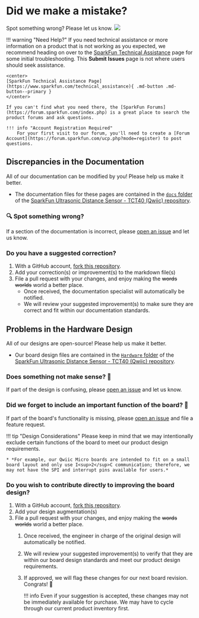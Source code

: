 # Did we make a mistake?

Spot something wrong? Please let us know. <a href="https://github.com/sparkfun/SparkFun_Ultrasonic_Distance_Sensor-Qwiic/issues" alt="Issues"><img src="https://img.shields.io/github/issues/sparkfun/SparkFun_Ultrasonic_Distance_Sensor-Qwiic.svg" /></a>

<!-- Technical Assistance Box -->
!!! warning "Need Help?"
    If you need technical assistance or more information on a product that is not working as you expected, we recommend heading on over to the [SparkFun Technical Assistance](https://www.sparkfun.com/technical_assistanc) page for some initial troubleshooting. This **Submit Issues** page is not where users should seek assistance.

    <center>
    [SparkFun Technical Assistance Page](https://www.sparkfun.com/technical_assistance){ .md-button .md-button--primary }
    </center>
    
    If you can't find what you need there, the [SparkFun Forums](https://forum.sparkfun.com/index.php) is a great place to search the product forums and ask questions.
    
    !!! info "Account Registration Required"
        For your first visit to our forum, you'll need to create a [Forum Account](https://forum.sparkfun.com/ucp.php?mode=register) to post questions.


## Discrepancies in the Documentation

All of our documentation can be modified by you! Please help us make it better.

* The documentation files for these pages are contained in the [`docs` folder](https://github.com/sparkfun/SparkFun_Ultrasonic_Distance_Sensor-Qwiic/tree/main/docs) of the [SparkFun Ultrasonic Distance Sensor - TCT40 (Qwiic) repository](https://github.com/sparkfun/SparkFun_Ultrasonic_Distance_Sensor-Qwiic).

### 🔍 Spot something wrong?

If a section of the documentation is incorrect, please [open an issue](https://github.com/sparkfun/SparkFun_Ultrasonic_Distance_Sensor-Qwiic/issues) and let us know.

### Do you have a suggested correction?

1. With a GitHub account, [fork this repository](https://github.com/sparkfun/SparkFun_Ultrasonic_Distance_Sensor-Qwiic/fork).
2. Add your correction(s) or improvement(s) to the markdown file(s)
3. File a pull request with your changes, and enjoy making the ~~words~~ ~~worlds~~ world a better place.
	* Once received, the documentation specialist will automatically be notified.
	* We will review your suggested improvement(s) to make sure they are correct and fit within our documentation standards.

## Problems in the Hardware Design

All of our designs are open-source! Please help us make it better.

* Our board design files are contained in the [`Hardware` folder](https://github.com/sparkfun/SparkFun_Ultrasonic_Distance_Sensor-Qwiic/tree/main/Hardware) of the [SparkFun Ultrasonic Distance Sensor - TCT40 (Qwiic) repository](https://github.com/sparkfun/SparkFun_Ultrasonic_Distance_Sensor-Qwiic).

### Does something not make sense? 🤔

If part of the design is confusing, please [open an issue](https://github.com/sparkfun/SparkFun_Ultrasonic_Distance_Sensor-Qwiic/issues) and let us know.

### Did we forget to include an important function of the board? 🤦

If part of the board's functionality is missing, please [open an issue](https://github.com/sparkfun/SparkFun_Ultrasonic_Distance_Sensor-Qwiic/issues) and file a feature request.

!!! tip "Design Considerations"
	Please keep in mind that we may intentionally exclude certain functions of the board to meet our product design requirements.
	
	* *For example, our Qwiic Micro boards are intended to fit on a small board layout and only use I<sup>2</sup>C communication; therefore, we may not have the SPI and interrupt pins available for users.*


### Do you wish to contribute directly to improving the board design?

1. With a GitHub account, [fork this repository](https://github.com/sparkfun/SparkFun_Ultrasonic_Distance_Sensor-Qwiic/fork).
2. Add your design augmentation(s)
3. File a pull request with your changes, and enjoy making the ~~words~~ ~~worlds~~ world a better place.
	1. Once received, the engineer in charge of the original design will automatically be notified.
	2. We will review your suggested improvement(s) to verify that they are within our board design standards and meet our product design requirements.
	3. If approved, we will flag these changes for our next board revision. Congrats! 🍻

		!!! info
			Even if your suggestion is accepted, these changes may not be immediately available for purchase. We may have to cycle through our current product inventory first.
